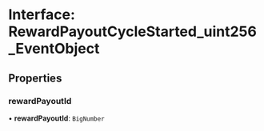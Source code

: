 # Interface: RewardPayoutCycleStarted\_uint256\_EventObject

## Properties

### rewardPayoutId

• **rewardPayoutId**: `BigNumber`
